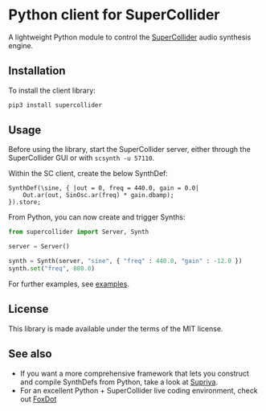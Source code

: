 # Python client for SuperCollider

A lightweight Python module to control the [SuperCollider](https://supercollider.github.io) audio synthesis engine.

## Installation

To install the client library:

```python
pip3 install supercollider
```

## Usage

Before using the library, start the SuperCollider server, either through the SuperCollider GUI or with `scsynth -u 57110`.

Within the SC client, create the below SynthDef:

```
SynthDef(\sine, { |out = 0, freq = 440.0, gain = 0.0|
    Out.ar(out, SinOsc.ar(freq) * gain.dbamp);
}).store;
```

From Python, you can now create and trigger Synths:

```python
from supercollider import Server, Synth

server = Server()

synth = Synth(server, "sine", { "freq" : 440.0, "gain" : -12.0 })
synth.set("freq", 880.0)
```

For further examples, see [examples](https://github.com/ideoforms/python-supercollider/tree/master/examples).

## License

This library is made available under the terms of the MIT license.

## See also

* If you want a more comprehensive framework that lets you construct and compile SynthDefs from Python, take a look at [Supriya](https://github.com/josiah-wolf-oberholtzer/supriya).
* For an excellent Python + SuperCollider live coding environment, check out [FoxDot](https://foxdot.org)
